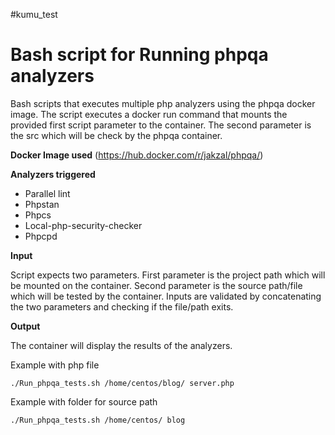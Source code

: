 #kumu_test
# Bash script for Running phpqa analyzers

Bash scripts that executes multiple php analyzers using the phpqa docker image. The script executes a docker run command that mounts the provided first script parameter to the container. The second parameter is the src which will be check by the phpqa container. 

**Docker Image used**
(https://hub.docker.com/r/jakzal/phpqa/)

**Analyzers triggered**
 - Parallel lint 
 - Phpstan 
 - Phpcs 
 - Local-php-security-checker 
 - Phpcpd


**Input**

Script expects two parameters. First parameter is the project path which will be mounted on the container. Second parameter is the source path/file which will be tested by the container. Inputs are validated by concatenating the two parameters and checking if the file/path exits. 



**Output**

The container will display the results of the analyzers.

Example with php file

    ./Run_phpqa_tests.sh /home/centos/blog/ server.php

Example with folder for source path

    ./Run_phpqa_tests.sh /home/centos/ blog
